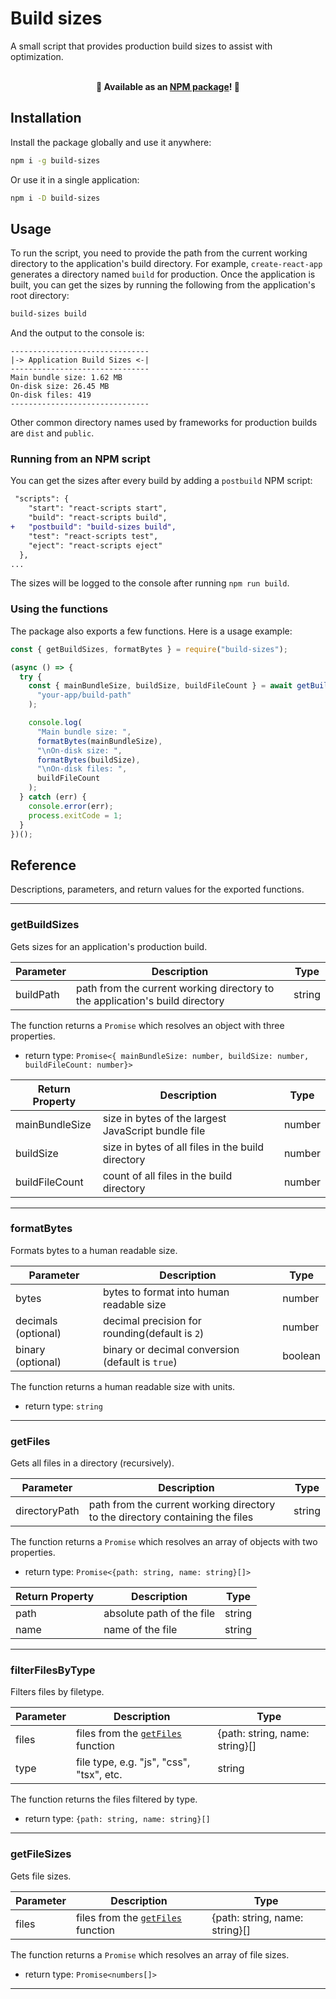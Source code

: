 # Build sizes
 A small script that provides production build sizes to assist with optimization.

<br>
<div align="center">
    <b>🚀 Available as an
    <a href="https://www.npmjs.com/package/build-sizes" target="_blank" rel="noreferrer noopener">NPM package</a>!
    🚀</b>
</div>

## Installation

Install the package globally and use it anywhere:

```bash
npm i -g build-sizes
```

Or use it in a single application:

```bash
npm i -D build-sizes
```

## Usage

To run the script, you need to provide the path from the current working directory to the application's build directory. For example, `create-react-app` generates a directory named `build` for production. Once the application is built, you can get the sizes by running the following from the application's root directory:

```bash
build-sizes build
```

And the output to the console is:

```
-------------------------------
|-> Application Build Sizes <-|
-------------------------------
Main bundle size: 1.62 MB
On-disk size: 26.45 MB
On-disk files: 419
-------------------------------
```

Other common directory names used by frameworks for production builds are `dist` and `public`.

### Running from an NPM script

You can get the sizes after every build by adding a `postbuild` NPM script:

```diff
 "scripts": {
    "start": "react-scripts start",
    "build": "react-scripts build",
+   "postbuild": "build-sizes build",
    "test": "react-scripts test",
    "eject": "react-scripts eject"
  },
...
```

The sizes will be logged to the console after running `npm run build`.

### Using the functions

The package also exports a few functions. Here is a usage example:

```js
const { getBuildSizes, formatBytes } = require("build-sizes");

(async () => {
  try {
    const { mainBundleSize, buildSize, buildFileCount } = await getBuildSizes(
      "your-app/build-path"
    );

    console.log(
      "Main bundle size: ",
      formatBytes(mainBundleSize),
      "\nOn-disk size: ",
      formatBytes(buildSize),
      "\nOn-disk files: ",
      buildFileCount
    );
  } catch (err) {
    console.error(err);
    process.exitCode = 1;
  }
})();
```


## Reference

Descriptions, parameters, and return values for the exported functions.

---

### getBuildSizes

Gets sizes for an application's production build.

| Parameter | Description                                                                  | Type   |
| --------- | ---------------------------------------------------------------------------- | ------ |
| buildPath | path from the current working directory to the application's build directory | string |

The function returns a `Promise` which resolves an object with three properties.
- return type: `Promise<{ mainBundleSize: number, buildSize: number, buildFileCount: number}>`

| Return Property | Description                                         | Type   |
| --------------- | --------------------------------------------------- | ------ |
| mainBundleSize  | size in bytes of the largest JavaScript bundle file | number |
| buildSize       | size in bytes of all files in the build directory   | number |
| buildFileCount  | count of all files in the build directory           | number |

---

### formatBytes

Formats bytes to a human readable size.

| Parameter           | Description                                      | Type    |
| ------------------- | ------------------------------------------------ | ------- |
| bytes               | bytes to format into human readable size         | number  |
| decimals (optional) | decimal precision for rounding(default is `2`)   | number  |
| binary (optional)   | binary or decimal conversion (default is `true`) | boolean |

The function returns a human readable size with units.
- return type: `string`

---

### getFiles

Gets all files in a directory (recursively).

| Parameter     | Description                                                                   | Type   |
| ------------- | ----------------------------------------------------------------------------- | ------ |
| directoryPath | path from the current working directory to the directory containing the files | string |

The function returns a `Promise` which resolves an array of objects with two properties.
- return type: `Promise<{path: string, name: string}[]>`

| Return Property | Description               | Type   |
| --------------- | ------------------------- | ------ |
| path            | absolute path of the file | string |
| name            | name of the file          | string |

---

### filterFilesByType

Filters files by filetype.

| Parameter | Description                                     | Type                           |
| --------- | ----------------------------------------------- | ------------------------------ |
| files     | files from the [`getFiles`](#getfiles) function | {path: string, name: string}[] |
| type      | file type, e.g. "js", "css", "tsx", etc.        | string                         |

The function returns the files filtered by type.
- return type: `{path: string, name: string}[]`

---

### getFileSizes

Gets file sizes.

| Parameter | Description                                     | Type                           |
| --------- | ----------------------------------------------- | ------------------------------ |
| files     | files from the [`getFiles`](#getfiles) function | {path: string, name: string}[] |


The function returns a `Promise` which resolves an array of file sizes.
- return type: `Promise<numbers[]>`

---